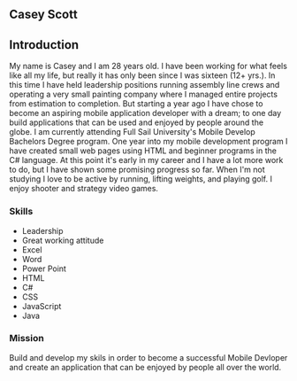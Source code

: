 <DOCTYPE HTML>

<html lang="en">
  <meta charset="utf-8">

  <title>My Portfolio Summery</title>
  <div>
  <section>
    <h1>Casey Scott</h1>
    <h2>Introduction</h2>
    <p>My name is Casey and I am 28 years old. I have been working for what feels like all my life, but really it has only been since I was sixteen (12+ yrs.). 
    In this time I have held leadership positions running assembly line crews and operating a very small painting company where I managed entire projects from estimation to completion.
    But starting a year ago I have chose to become an aspiring mobile application developer with a dream; to one day build applications that can be used and enjoyed by people around the globe. 
    I am currently attending Full Sail University's Mobile Develop Bachelors Degree program. One year into my mobile development program I have created small web pages using HTML and beginner programs in the C# language. 
    At this point it's early in my career and I have a lot more work to do, but I have shown some promising progress so far. 
    When I'm not studying I love to be active by running, lifting weights, and playing golf.
    I enjoy shooter and strategy video games.</p></section>
    <section>
    <h3>Skills</h3>
    <ul><li>Leadership</li>
    <li>Great working attitude</li>
   <li> Excel</li>
   <li> Word</li>
   <li> Power Point</li>
   <li> HTML</li>
   <li> C#</li>
   <li>CSS</li>
   <li>JavaScript</li>
   <li>Java</li> 
   </ul></section>
   <footer>
    <h3>Mission</h3>
    <p>Build and develop my skils in order to become a successful Mobile Devloper and create an application that can be enjoyed by people all over the world.</p>
    </footer>
    </div>
</html>
